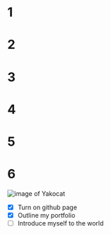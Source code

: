 # 1
# 2
# 3
# 4
# 5
# 6
![image of Yakocat](https://octodex.github.com/images/yaktocat.png)
- [x] Turn on github page
- [x] Outline my portfolio
- [ ] Introduce myself to the world
